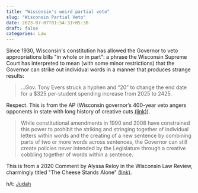 ```yaml
---
title: "Wisconsin's weird partial veto"
slug: "Wisconsin Partial Veto"
date: 2023-07-07T01:54:31+05:30
draft: false
categories: Law
---
```


Since 1930, Wisconsin's constitution has allowed the Governor to veto appropriations bills "in whole or in part": a phrase the Wisconsin Supreme Court has interpreted to mean (with some minor restrictions) that the Governor can strike out individual words in a manner that produces strange results: 

> ...Gov. Tony Evers struck a hyphen and “20” to change the end date for a $325 per-student spending increase from 2025 to 2425.

Respect. This is from the AP (Wisconsin governor’s 400-year veto angers opponents in state with long history of creative cuts [(link)](https://apnews.com/article/evers-veto-400-years-wisconsin-school-funding-67a7847e4a24ea86f7d16123356f770d)).

> While constitutional amendments in 1990 and 2008 have constrained this power to prohibit the striking and stringing together of individual letters within words and the creating of a new sentence by combining parts of two or more words across sentences, the Governor can still create policies never intended by the Legislature through a creative cobbling together of words within a sentence.

This is from a 2020 Comment by Alyssa Reloy in the Wisconsin Law Review, charmingly titled "The Cheese Stands Alone" [(link)](https://wlr.law.wisc.edu/wp-content/uploads/sites/1263/2021/10/LeRoy-Final.pdf). 

h/t: [Judah](https://twitter.com/joodalooped)

